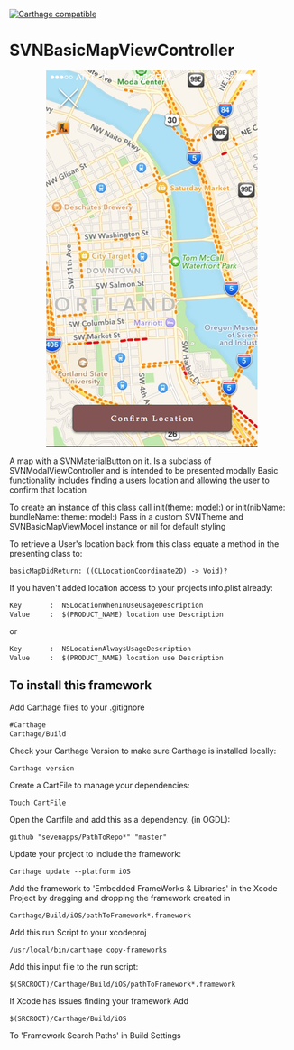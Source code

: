 [![Carthage compatible](https://img.shields.io/badge/Carthage-compatible-4BC51D.svg?style=flat)](https://github.com/Carthage/Carthage)

# SVNBasicMapViewController
<p align="center">
  <img src="Images/Location.png "SVNBasicMapViewController" alt="SVNBasicMapViewController's image"/>
</p>

A map with a SVNMaterialButton on it. Is a subclass of SVNModalViewController and is intended to be presented modally
Basic functionality includes finding a users location and allowing the user to confirm that location

To create an instance of this class call init(theme: model:) or init(nibName: bundleName: theme: model:)
Pass in a custom SVNTheme and SVNBasicMapViewModel instance or nil for default styling

To retrieve a User's location back from this class equate a method in the presenting class to:

    basicMapDidReturn: ((CLLocationCoordinate2D) -> Void)?

If you haven't added location access to your projects info.plist already:

    Key       :  NSLocationWhenInUseUsageDescription
    Value     :  $(PRODUCT_NAME) location use Description

  or

    Key       :  NSLocationAlwaysUsageDescription
    Value     :  $(PRODUCT_NAME) location use Description

## To install this framework

Add Carthage files to your .gitignore

    #Carthage
    Carthage/Build

Check your Carthage Version to make sure Carthage is installed locally:

    Carthage version

Create a CartFile to manage your dependencies:

    Touch CartFile

Open the Cartfile and add this as a dependency. (in OGDL):

    github "sevenapps/PathToRepo*" "master"

Update your project to include the framework:

    Carthage update --platform iOS

Add the framework to 'Embedded FrameWorks & Libraries' in the Xcode Project by dragging and dropping the framework created in

    Carthage/Build/iOS/pathToFramework*.framework

Add this run Script to your xcodeproj

    /usr/local/bin/carthage copy-frameworks

Add this input file to the run script:

    $(SRCROOT)/Carthage/Build/iOS/pathToFramework*.framework

If Xcode has issues finding your framework Add

    $(SRCROOT)/Carthage/Build/iOS

To 'Framework Search Paths' in Build Settings
